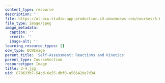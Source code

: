 ```yaml
---
content_type: resource
description: ''
file: https://ol-ocw-studio-app-production.s3.amazonaws.com/courses/3-091sc-introduction-to-solid-state-chemistry-fall-2010/878633b754cd6e55dbf0a566420e7d34_3-4.jpg
file_type: image/jpeg
image_metadata:
  caption: ''
  credit: ''
  image-alt: ''
learning_resource_types: []
ocw_type: OCWImage
parent_title: 'Self-Assessment: Reactions and Kinetics'
parent_type: CourseSection
resourcetype: Image
title: 3-4.jpg
uid: 878633b7-54cd-6e55-dbf0-a566420e7d34
---
```

